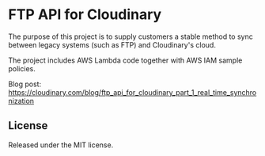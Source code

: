 # FTP API for Cloudinary
The purpose of this project is to supply customers a stable method to sync between legacy systems (such as FTP) and Cloudinary's cloud.

The project includes AWS Lambda code together with AWS IAM sample policies.

Blog post: https://cloudinary.com/blog/ftp_api_for_cloudinary_part_1_real_time_synchronization

## License
Released under the MIT license.
